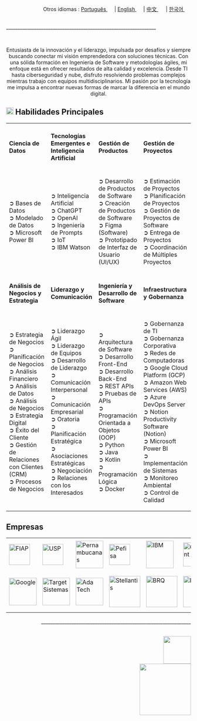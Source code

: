 <div align="right">
  Otros idiomas : <a href="https://github.com/LlynS2/LLYNS2/tree/Português" target="_blank">Português <img src="https://github.com/user-attachments/assets/fa0289cd-3feb-4b62-a6b5-19d80a95a50c" width="15"></a> | <a href="https://github.com/LlynS2/LLYNS2" target="_blank">English <img src="https://github.com/user-attachments/assets/8e065c04-101a-4fd8-814c-b8e6778fca1a" width="15"></a> | <a href="https://github.com/LlynS2/LLYNS2/tree/中文" target="_blank">中文 <img src="https://github.com/user-attachments/assets/e3939437-846c-452f-b2a8-ec4dc394d7d9" width="17"></a> | <a href="https://github.com/LlynS2/LLYNS2/tree/한국어" target="_blank">한국어 <img src="https://github.com/user-attachments/assets/5f6886c4-4a79-49b7-b33c-053e1b7ba8c4" width="17"></a>
</div><br>

<p>________________________________________________________________</p><br>

<div>
  <p align="center">Entusiasta de la innovación y el liderazgo, impulsada por desafíos y siempre buscando conectar mi visión emprendedora con soluciones técnicas. Con una sólida formación en Ingeniería de Software y metodologías ágiles, mi enfoque está en ofrecer resultados de alta calidad y excelencia. 
     Desde TI hasta ciberseguridad y nube, disfruto resolviendo problemas complejos mientras trabajo con equipos multidisciplinarios. Mi pasión por la tecnología me impulsa a encontrar nuevas formas de marcar la diferencia en el mundo digital.</p>
  <h2><img src="https://github.com/user-attachments/assets/16197bf7-21e8-4029-a37a-1a3c88a1c624" width="20"> Habilidades Principales</h2>  
    <table>
    <tbody>
        <tr>
            <td><h4>Ciencia de Datos</h4></td>
            <td><h4>Tecnologías Emergentes e Inteligencia Artificial</h4></td>
            <td><h4>Gestión de Productos</h4></td>
            <td><h4>Gestión de Proyectos</h4></td>
            <tr><td>
               <p>
                  ➲ Bases de Datos<br>
                  ➲ Modelado de Datos<br>
                  ➲ Microsoft Power BI
               </p>
            </td>
            <td>
               <p>
                  ➲ Inteligencia Artificial<br>
                  ➲ ChatGPT<br>
                  ➲ OpenAI<br>
                  ➲ Ingeniería de Prompts<br>
                  ➲ IoT<br>
                  ➲ IBM Watson
               </p>
            </td>
            <td>
                <p>
                  ➲ Desarrollo de Productos de Software<br>
                  ➲ Creación de Productos de Software<br>
                  ➲ Figma (Software)<br>
                  ➲ Prototipado de Interfaz de Usuario (UI/UX)
                </p>
            </td>
            <td>
                <p>
                  ➲ Estimación de Proyectos<br>
                  ➲ Planificación de Proyectos<br>
                  ➲ Gestión de Proyectos de Software<br>
                  ➲ Entrega de Proyectos<br>
                  ➲ Coordinación de Múltiples Proyectos
                </p>
            </td>
        </tr>
        <tr>
          <td><h4>Análisis de Negocios y Estrategia</h4></td>
            <td><h4>Liderazgo y Comunicación</h4></td>
            <td><h4>Ingeniería y Desarrollo de Software</h4></td>
            <td><h4>Infraestructura y Gobernanza</h4></td>
            <tr><td>
                <p>
                  ➲ Estrategia de Negocios<br>
                  ➲ Planificación de Negocios<br>
                  ➲ Análisis Financiero<br>
                  ➲ Análisis de Datos<br>
                  ➲ Análisis de Negocios<br>
                  ➲ Estrategia Digital<br>
                  ➲ Éxito del Cliente<br>
                  ➲ Gestión de Relaciones con Clientes (CRM)<br>
                  ➲ Procesos de Negocios
                </p>
            </td>
            <td>
                <p>
                  ➲ Liderazgo Ágil<br>
                  ➲ Liderazgo de Equipos<br>
                  ➲ Desarrollo de Liderazgo<br>
                  ➲ Comunicación Interpersonal<br>
                  ➲ Comunicación Empresarial<br>
                  ➲ Oratoria<br>
                  ➲ Planificación Estratégica<br>
                  ➲ Asociaciones Estratégicas<br>
                  ➲ Negociación<br>
                  ➲ Relaciones con los Interesados
                </p>
            </td>
            <td>
                <p>
                  ➲ Arquitectura de Software<br>
                  ➲ Desarrollo Front-End<br>
                  ➲ Desarrollo Back-End<br>
                  ➲ REST APIs<br>
                  ➲ Pruebas de APIs<br>
                  ➲ Programación Orientada a Objetos (OOP)<br>
                  ➲ Python<br>
                  ➲ Java<br>
                  ➲ Kotlin<br>
                  ➲ Programación Lógica<br>
                  ➲ Docker
                </p>
            </td>
            <td>
                <p>
                  ➲ Gobernanza de TI<br>
                  ➲ Gobernanza Corporativa<br>
                  ➲ Redes de Computadoras<br>
                  ➲ Google Cloud Platform (GCP)<br>
                  ➲ Amazon Web Services (AWS)<br>
                  ➲ Azure DevOps Server<br>
                  ➲ Notion Productivity Software (Notion)<br>
                  ➲ Microsoft Power BI<br>
                  ➲ Implementación de Sistemas<br>
                  ➲ Monitoreo Ambiental<br>
                  ➲ Control de Calidad
                </p>
            </td>
        </tr>
    </tbody>
 </table>
</div>
<div>
  <h2>Empresas</h2>
  <table>
    <tbody>
      <tr>
        <td><img src="https://github.com/user-attachments/assets/25d8d17c-e721-4885-a8b9-c41ed10bbacf" alt="FIAP" width="57"></td>
        <td><img src="https://github.com/user-attachments/assets/8f6553f2-6de7-4f5c-bd7c-a4e1ded3f6a7" alt="USP" width="57"></td>
        <td><img src="https://github.com/user-attachments/assets/371788ba-379a-464f-980e-3265221fcca8" alt="Pernambucanas" width="75"></td>
        <td><img src="https://github.com/user-attachments/assets/ec8dcdc6-f30c-4276-a032-da2fb459908e" alt="Pefisa" width="57"></td>
        <td><img src="https://github.com/user-attachments/assets/4d043c02-2fb4-4042-a2c4-41219c214373" alt="IBM" width="75"></td>
        <td><img src="https://github.com/user-attachments/assets/96987f7c-8781-4664-a089-b25485e197f5" alt="Globant" width="65"></td>
        <td><img src="https://github.com/user-attachments/assets/41616e29-7bff-4bae-8523-684ff3dd9ca1" alt="Alura" width="65"></td>
        <td><img src="https://github.com/user-attachments/assets/df9c855f-95f3-4892-adb4-508dac3655e2" alt="MIT" width="85"></td>
      </tr>
      <tr>
        <td><img src="https://github.com/user-attachments/assets/5841fa53-601e-46d4-b875-1efcf8652d08" alt="Google" width="75"></td>
        <td><img src="https://github.com/user-attachments/assets/c1e293ac-75d0-41d6-9143-d09715e89830" alt="Target Sistemas" width="75"></td>
        <td><img src="https://github.com/user-attachments/assets/44f293f0-c32c-42e8-a3f2-a6f692ccc408" alt="Ada Tech" width="75"></td>
        <td><img src="https://github.com/user-attachments/assets/874b4429-14cf-414e-9a84-82b1a3e5740a" alt="Stellantis" width="85"></td>
        <td><img src="https://github.com/user-attachments/assets/fd28537e-69e3-4a1a-8b56-e2658d3835bb" alt="BRQ" width="85"></td>
        <td><img src="https://github.com/user-attachments/assets/f0b68583-1b7d-44c6-bbc4-7f8aeda99b3b" alt="BAYER" width="85"></td>
        <td><img src="https://github.com/user-attachments/assets/612541d8-e2fb-4b0d-b132-c907ff819358" alt="Harvard University" width="95"></td>
        <td><img src="https://github.com/user-attachments/assets/06ac6c2d-651a-4ed5-90aa-f4aecbee5a1d" alt="Harvard Business Publishing Education" width="105"></td>
      </tr>
    </tbody>
  </table>
</div>

<p align="right">________________________________________________________________</p><br>

<div align="right">
    <a href="https://www.linkedin.com/in/hevellyn-mc-frei-mba-079020219" target="_blank"><img src="https://github.com/user-attachments/assets/d9518f71-5305-45e2-b37e-b88b10870fd5" width="75"></a><br>
    <img src="https://github.com/user-attachments/assets/263ef797-0dff-4f87-85d4-879835c04883" width="140">
</div>

